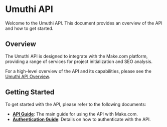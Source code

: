 # Umuthi API

Welcome to the Umuthi API. This document provides an overview of the API and how to get started.

## Overview

The Umuthi API is designed to integrate with the Make.com platform, providing a range of services for project initialization and SEO analysis.

For a high-level overview of the API and its capabilities, please see the [Umuthi API Overview](overview.md).

## Getting Started

To get started with the API, please refer to the following documents:

- **[API Guide](API_GUIDE.md)**: The main guide for using the API with Make.com.
- **[Authentication Guide](API_AUTHENTICATION.md)**: Details on how to authenticate with the API.
